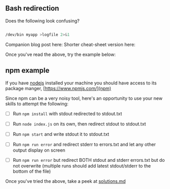 ## Bash redirection

Does the following look confusing?

```sh

/dev/bin myapp >logfile 2>&1

```

Companion blog post here:
Shorter cheat-sheet version here: 

Once you've read the above, try the example below: 

## npm example

If you have [nodejs](https://nodejs.org/en/) installed your machine you should have access to its package manger, [https://www.npmjs.com/](npm)


Since npm can be a very noisy tool, here's an opportunity to use your new skills to attempt the following:


- [ ] Run ```npm install``` with stdout redirected to stdout.txt

- [ ] Run ```node index.js``` on its own, then redirect stdout to stdout.txt

- [ ] Run ```npm start``` and write stdout it to stdout.txt

- [ ] Run ```npm run error``` and redirect stderr to errors.txt and let any other output display on screen

- [ ] Run ```npm run error``` but redirect BOTH stdout and stderr errors.txt but do not overwrite (multiple runs should add latest stdout/stderr to the bottom of the file)


Once you've tried the above, take a peek at [solutions.md](./solutions.md)